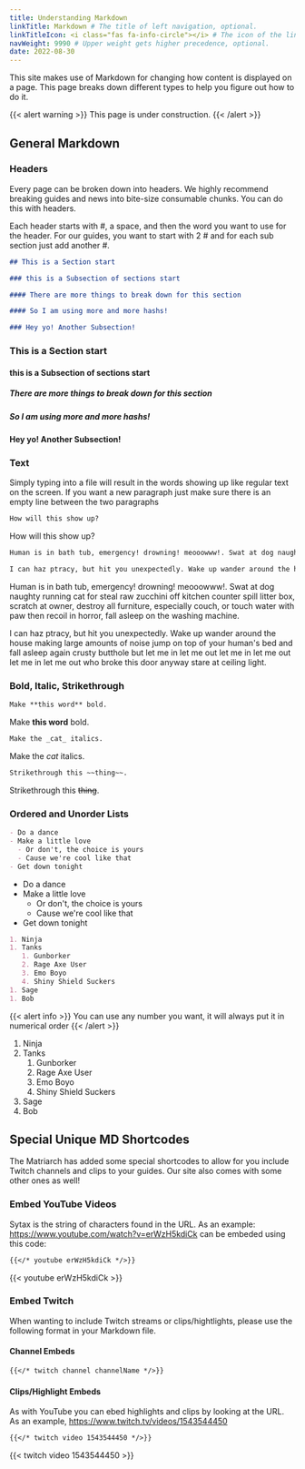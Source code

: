 ```yaml
---
title: Understanding Markdown
linkTitle: Markdown # The title of left navigation, optional.
linkTitleIcon: <i class="fas fa-info-circle"></i> # The icon of the link title, optional.
navWeight: 9990 # Upper weight gets higher precedence, optional.
date: 2022-08-30
---
```


This site makes use of Markdown for changing how content is displayed on a page. This page breaks down different types to help you figure out how to do it.

<!--more-->

{{< alert warning >}}
This page is under construction.
{{< /alert >}}

## General Markdown

### Headers

Every page can be broken down into headers. We highly recommend breaking guides and news into bite-size consumable chunks. You can do this with headers.

Each header starts with #, a space, and then the word you want to use for the header. For our guides, you want to start with 2 # and for each sub section just add another #.

```md
## This is a Section start

### this is a Subsection of sections start

#### There are more things to break down for this section

#### So I am using more and more hashs!

### Hey yo! Another Subsection!
```

### This is a Section start

#### this is a Subsection of sections start

##### There are more things to break down for this section

##### So I am using more and more hashs!

#### Hey yo! Another Subsection!

### Text

Simply typing into a file will result in the words showing up like regular text on the screen. If you want a new paragraph just make sure there is an empty line between the two paragraphs

```md
How will this show up?
```

How will this show up?

```md
Human is in bath tub, emergency! drowning! meooowww!. Swat at dog naughty running cat for steal raw zucchini off kitchen counter spill litter box, scratch at owner, destroy all furniture, especially couch, or touch water with paw then recoil in horror, fall asleep on the washing machine.

I can haz ptracy, but hit you unexpectedly. Wake up wander around the house making large amounts of noise jump on top of your human's bed and fall asleep again crusty butthole but let me in let me out let me in let me out let me in let me out who broke this door anyway stare at ceiling light.
```

Human is in bath tub, emergency! drowning! meooowww!. Swat at dog naughty running cat for steal raw zucchini off kitchen counter spill litter box, scratch at owner, destroy all furniture, especially couch, or touch water with paw then recoil in horror, fall asleep on the washing machine.

I can haz ptracy, but hit you unexpectedly. Wake up wander around the house making large amounts of noise jump on top of your human's bed and fall asleep again crusty butthole but let me in let me out let me in let me out let me in let me out who broke this door anyway stare at ceiling light.

### Bold, Italic, Strikethrough

```md
Make **this word** bold.
```

Make **this word** bold.

```md
Make the _cat_ italics.
```

Make the _cat_ italics.

```md
Strikethrough this ~~thing~~.
```

Strikethrough this ~~thing~~.

### Ordered and Unorder Lists

```md
- Do a dance
- Make a little love
  - Or don't, the choice is yours
  - Cause we're cool like that
- Get down tonight
```

- Do a dance
- Make a little love
  - Or don't, the choice is yours
  - Cause we're cool like that
- Get down tonight

```md
1. Ninja
1. Tanks
   1. Gunborker
   2. Rage Axe User
   3. Emo Boyo
   4. Shiny Shield Suckers
1. Sage
1. Bob
```

{{< alert info >}}
You can use any number you want, it will always put it in numerical order
{{< /alert >}}

1. Ninja
1. Tanks
   1. Gunborker
   2. Rage Axe User
   3. Emo Boyo
   4. Shiny Shield Suckers
1. Sage
1. Bob

## Special Unique MD Shortcodes

The Matriarch has added some special shortcodes to allow for you include Twitch channels and clips to your guides. Our site also comes with some other ones as well!

### Embed YouTube Videos

Sytax is the string of characters found in the URL. As an example:
https://www.youtube.com/watch?v=erWzH5kdiCk can be embeded using this code:

```md
{{</* youtube erWzH5kdiCk */>}}
```

{{< youtube erWzH5kdiCk >}}

### Embed Twitch

When wanting to include Twitch streams or clips/hightlights, please use the following format in your Markdown file.

#### Channel Embeds

```md
{{</* twitch channel channelName */>}}
```

#### Clips/Highlight Embeds

As with YouTube you can ebed highlights and clips by looking at the URL. As an example, https://www.twitch.tv/videos/1543544450

```md
{{</* twitch video 1543544450 */>}}
```

{{< twitch video 1543544450 >}}
